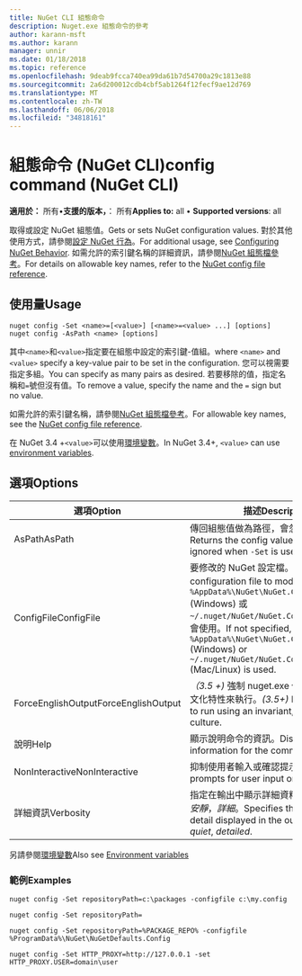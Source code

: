 ```yaml
---
title: NuGet CLI 組態命令
description: Nuget.exe 組態命令的參考
author: karann-msft
ms.author: karann
manager: unnir
ms.date: 01/18/2018
ms.topic: reference
ms.openlocfilehash: 9deab9fcca740ea99da61b7d54700a29c1813e88
ms.sourcegitcommit: 2a6d200012cdb4cbf5ab1264f12fecf9ae12d769
ms.translationtype: MT
ms.contentlocale: zh-TW
ms.lasthandoff: 06/06/2018
ms.locfileid: "34818161"
---
```

# <a name="config-command-nuget-cli"></a><span data-ttu-id="c7de4-103">組態命令 (NuGet CLI)</span><span class="sxs-lookup"><span data-stu-id="c7de4-103">config command (NuGet CLI)</span></span>

<span data-ttu-id="c7de4-104">**適用於：** 所有&bullet;**支援的版本，**： 所有</span><span class="sxs-lookup"><span data-stu-id="c7de4-104">**Applies to:** all &bullet; **Supported versions**: all</span></span>

<span data-ttu-id="c7de4-105">取得或設定 NuGet 組態值。</span><span class="sxs-lookup"><span data-stu-id="c7de4-105">Gets or sets NuGet configuration values.</span></span> <span data-ttu-id="c7de4-106">對於其他使用方式，請參閱[設定 NuGet 行為](../consume-packages/configuring-nuget-behavior.md)。</span><span class="sxs-lookup"><span data-stu-id="c7de4-106">For additional usage, see [Configuring NuGet Behavior](../consume-packages/configuring-nuget-behavior.md).</span></span> <span data-ttu-id="c7de4-107">如需允許的索引鍵名稱的詳細資訊，請參閱[NuGet 組態檔參考](../reference/nuget-config-file.md)。</span><span class="sxs-lookup"><span data-stu-id="c7de4-107">For details on allowable key names, refer to the [NuGet config file reference](../reference/nuget-config-file.md).</span></span>

## <a name="usage"></a><span data-ttu-id="c7de4-108">使用量</span><span class="sxs-lookup"><span data-stu-id="c7de4-108">Usage</span></span>

```cli
nuget config -Set <name>=[<value>] [<name>=<value> ...] [options]
nuget config -AsPath <name> [options]
```

<span data-ttu-id="c7de4-109">其中`<name>`和`<value>`指定要在組態中設定的索引鍵-值組。</span><span class="sxs-lookup"><span data-stu-id="c7de4-109">where `<name>` and `<value>` specify a key-value pair to be set in the configuration.</span></span> <span data-ttu-id="c7de4-110">您可以視需要指定多組。</span><span class="sxs-lookup"><span data-stu-id="c7de4-110">You can specify as many pairs as desired.</span></span> <span data-ttu-id="c7de4-111">若要移除的值，指定名稱和`=`號但沒有值。</span><span class="sxs-lookup"><span data-stu-id="c7de4-111">To remove a value, specify the name and the `=` sign but no value.</span></span>

<span data-ttu-id="c7de4-112">如需允許的索引鍵名稱，請參閱[NuGet 組態檔參考](../reference/nuget-config-file.md)。</span><span class="sxs-lookup"><span data-stu-id="c7de4-112">For allowable key names, see the [NuGet config file reference](../reference/nuget-config-file.md).</span></span>

<span data-ttu-id="c7de4-113">在 NuGet 3.4 +`<value>`可以使用[環境變數](cli-ref-environment-variables.md)。</span><span class="sxs-lookup"><span data-stu-id="c7de4-113">In NuGet 3.4+, `<value>` can use [environment variables](cli-ref-environment-variables.md).</span></span>

## <a name="options"></a><span data-ttu-id="c7de4-114">選項</span><span class="sxs-lookup"><span data-stu-id="c7de4-114">Options</span></span>

| <span data-ttu-id="c7de4-115">選項</span><span class="sxs-lookup"><span data-stu-id="c7de4-115">Option</span></span> | <span data-ttu-id="c7de4-116">描述</span><span class="sxs-lookup"><span data-stu-id="c7de4-116">Description</span></span> |
| --- | --- |
| <span data-ttu-id="c7de4-117">AsPath</span><span class="sxs-lookup"><span data-stu-id="c7de4-117">AsPath</span></span> | <span data-ttu-id="c7de4-118">傳回組態值做為路徑，會忽略時`-Set`用。</span><span class="sxs-lookup"><span data-stu-id="c7de4-118">Returns the config value as a path, ignored when `-Set` is used.</span></span> |
| <span data-ttu-id="c7de4-119">ConfigFile</span><span class="sxs-lookup"><span data-stu-id="c7de4-119">ConfigFile</span></span> | <span data-ttu-id="c7de4-120">要修改的 NuGet 設定檔。</span><span class="sxs-lookup"><span data-stu-id="c7de4-120">The NuGet configuration file to modify.</span></span> <span data-ttu-id="c7de4-121">如果未指定， `%AppData%\NuGet\NuGet.Config` (Windows) 或`~/.nuget/NuGet/NuGet.Config`(Mac/Linux) 會使用。</span><span class="sxs-lookup"><span data-stu-id="c7de4-121">If not specified, `%AppData%\NuGet\NuGet.Config` (Windows) or `~/.nuget/NuGet/NuGet.Config` (Mac/Linux) is used.</span></span>|
| <span data-ttu-id="c7de4-122">ForceEnglishOutput</span><span class="sxs-lookup"><span data-stu-id="c7de4-122">ForceEnglishOutput</span></span> | <span data-ttu-id="c7de4-123">*（3.5 +)* 強制 nuget.exe 使用不變，英文的文化特性來執行。</span><span class="sxs-lookup"><span data-stu-id="c7de4-123">*(3.5+)* Forces nuget.exe to run using an invariant, English-based culture.</span></span> |
| <span data-ttu-id="c7de4-124">說明</span><span class="sxs-lookup"><span data-stu-id="c7de4-124">Help</span></span> | <span data-ttu-id="c7de4-125">顯示說明命令的資訊。</span><span class="sxs-lookup"><span data-stu-id="c7de4-125">Displays help information for the command.</span></span> |
| <span data-ttu-id="c7de4-126">NonInteractive</span><span class="sxs-lookup"><span data-stu-id="c7de4-126">NonInteractive</span></span> | <span data-ttu-id="c7de4-127">抑制使用者輸入或確認提示。</span><span class="sxs-lookup"><span data-stu-id="c7de4-127">Suppresses prompts for user input or confirmations.</span></span> |
| <span data-ttu-id="c7de4-128">詳細資訊</span><span class="sxs-lookup"><span data-stu-id="c7de4-128">Verbosity</span></span> | <span data-ttu-id="c7de4-129">指定在輸出中顯示詳細資料的數量：*正常*，*安靜*，*詳細*。</span><span class="sxs-lookup"><span data-stu-id="c7de4-129">Specifies the amount of detail displayed in the output: *normal*, *quiet*, *detailed*.</span></span> |

<span data-ttu-id="c7de4-130">另請參閱[環境變數](cli-ref-environment-variables.md)</span><span class="sxs-lookup"><span data-stu-id="c7de4-130">Also see [Environment variables](cli-ref-environment-variables.md)</span></span>

### <a name="examples"></a><span data-ttu-id="c7de4-131">範例</span><span class="sxs-lookup"><span data-stu-id="c7de4-131">Examples</span></span>

```cli
nuget config -Set repositoryPath=c:\packages -configfile c:\my.config

nuget config -Set repositoryPath=

nuget config -Set repositoryPath=%PACKAGE_REPO% -configfile %ProgramData%\NuGet\NuGetDefaults.Config

nuget config -Set HTTP_PROXY=http://127.0.0.1 -set HTTP_PROXY.USER=domain\user
```
